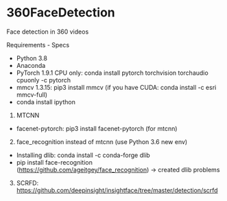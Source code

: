 # 360FaceDetection
Face detection in 360 videos


Requirements - Specs
* Python 3.8
* Anaconda 
* PyTorch 1.9.1 CPU only: conda install pytorch torchvision torchaudio cpuonly -c pytorch
* mmcv 1.3.15: pip3 install mmcv (if you have CUDA: conda install -c esri mmcv-full)
* conda install ipython

1. MTCNN
  * facenet-pytorch: pip3 install facenet-pytorch (for mtcnn)

2. face_recognition instead of mtcnn (use Python 3.6 new env)
  * Installing dlib: conda install -c conda-forge dlib
  * pip install face-recognition (https://github.com/ageitgey/face_recognition) -> created dlib problems

3. SCRFD: https://github.com/deepinsight/insightface/tree/master/detection/scrfd
